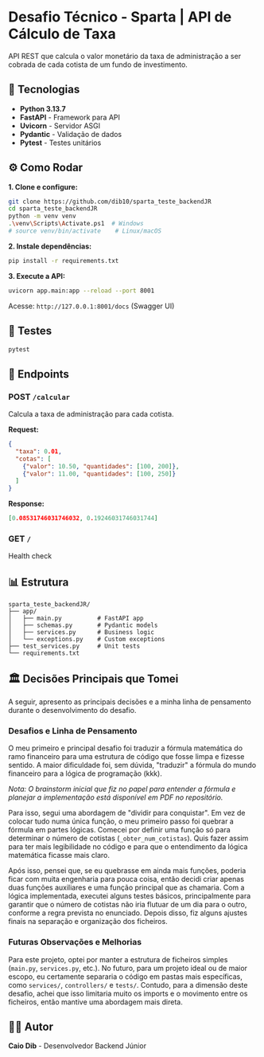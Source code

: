 # Desafio Técnico - Sparta | API de Cálculo de Taxa

API REST que calcula o valor monetário da taxa de administração a ser cobrada de cada cotista de um fundo de investimento.

## 🚀 Tecnologias

* **Python 3.13.7**
* **FastAPI** - Framework para API
* **Uvicorn** - Servidor ASGI
* **Pydantic** - Validação de dados
* **Pytest** - Testes unitários

## ⚙️ Como Rodar

**1. Clone e configure:**
```bash
git clone https://github.com/dib10/sparta_teste_backendJR
cd sparta_teste_backendJR
python -m venv venv
.\venv\Scripts\Activate.ps1  # Windows
# source venv/bin/activate    # Linux/macOS
```

**2. Instale dependências:**
```bash
pip install -r requirements.txt
```

**3. Execute a API:**
```bash
uvicorn app.main:app --reload --port 8001
```

Acesse: `http://127.0.0.1:8001/docs` (Swagger UI)

## 🧪 Testes

```bash
pytest
```

## 🔧 Endpoints

### POST `/calcular`
Calcula a taxa de administração para cada cotista.

**Request:**
```json
{
  "taxa": 0.01,
  "cotas": [
    {"valor": 10.50, "quantidades": [100, 200]},
    {"valor": 11.00, "quantidades": [100, 250]}
  ]
}
```

**Response:**
```json
[0.08531746031746032, 0.19246031746031744]
```

### GET `/`
Health check

## 📊 Estrutura

```
sparta_teste_backendJR/
├── app/
│   ├── main.py          # FastAPI app
│   ├── schemas.py       # Pydantic models
│   ├── services.py      # Business logic
│   └── exceptions.py    # Custom exceptions
├── test_services.py     # Unit tests
└── requirements.txt
```

## 🏛️ Decisões Principais que Tomei

A seguir, apresento as principais decisões e a minha linha de pensamento durante o desenvolvimento do desafio.

### Desafios e Linha de Pensamento

O meu primeiro e principal desafio foi traduzir a fórmula matemática do ramo financeiro para uma estrutura de código que fosse limpa e fizesse sentido. A maior dificuldade foi, sem dúvida, "traduzir" a fórmula do mundo financeiro para a lógica de programação (kkk).

*Nota: O brainstorm inicial que fiz no papel para entender a fórmula e planejar a implementação está disponível em PDF no repositório.*

Para isso, segui uma abordagem de "dividir para conquistar". Em vez de colocar tudo numa única função, o meu primeiro passo foi quebrar a fórmula em partes lógicas. Comecei por definir uma função só para determinar o número de cotistas (`_obter_num_cotistas`). Quis fazer assim para ter mais legibilidade no código e para que o entendimento da lógica matemática ficasse mais claro.

Após isso, pensei que, se eu quebrasse em ainda mais funções, poderia ficar com muita engenharia para pouca coisa, então decidi criar apenas duas funções auxiliares e uma função principal que as chamaria. Com a lógica implementada, executei alguns testes básicos, principalmente para garantir que o número de cotistas não iria flutuar de um dia para o outro, conforme a regra prevista no enunciado. Depois disso, fiz alguns ajustes finais na separação e organização dos ficheiros.

### Futuras Observações e Melhorias

Para este projeto, optei por manter a estrutura de ficheiros simples (`main.py`, `services.py`, etc.). No futuro, para um projeto ideal ou de maior escopo, eu certamente separaria o código em pastas mais específicas, como `services/`, `controllers/` e `tests/`. Contudo, para a dimensão deste desafio, achei que isso limitaria muito os imports e o movimento entre os ficheiros, então mantive uma abordagem mais direta.

## 👨‍💻 Autor

**Caio Dib** - Desenvolvedor Backend Júnior